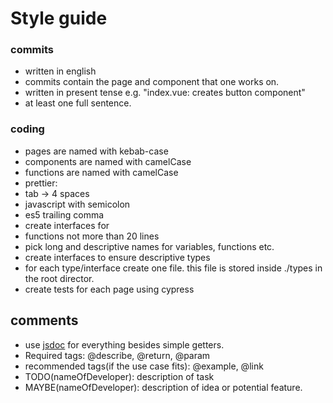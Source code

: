 # Style guide

### commits

- written in english
- commits contain the page and component that one works on.
- written in present tense e.g. "index.vue: creates button component"
- at least one full sentence.


### coding

- pages are named with kebab-case
- components are named with camelCase
- functions are named with camelCase
- prettier:
- tab -> 4 spaces
- javascript with semicolon
- es5 trailing comma
- create interfaces for
- functions not more than 20 lines
- pick long and descriptive names for variables, functions etc.
- create interfaces to ensure descriptive types
- for each type/interface create one file. this file is stored
  inside ./types in the root director.
- create tests for each page using cypress

## comments

- use [jsdoc](https://jsdoc.app/about-getting-started.html) for everything
besides simple getters.
-  Required tags: @describe, @return, @param
- recommended tags(if the use case fits): @example, @link
- TODO(nameOfDeveloper): description of task
- MAYBE(nameOfDeveloper): description of idea or potential feature.
